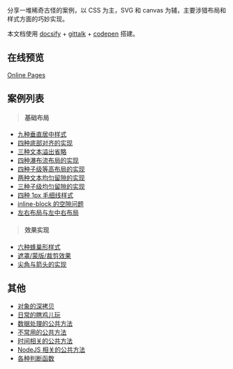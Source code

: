 分享一堆稀奇古怪的案例，以 CSS 为主，SVG 和 canvas 为辅，主要涉猎布局和样式方面的巧妙实现。

本文档使用 [docsify](https://docsify.js.org/#/?id=docsify) + [gittalk](https://github.com/gitalk/gitalk) + [codepen](https://codepen.io/foreverZ133/collections/popular/) 搭建。

## 在线预览

[Online Pages](https://foreverz133.github.io/demo-preview/)

## 案例列表
> #### 基础布局

* [九种垂直居中样式](https://foreverz133.github.io/demo-preview/#/./pages/vertical-center.md)
* [四种底部对齐的实现](https://foreverz133.github.io/demo-preview/#/./pages/child-align-bottom.md)
* [三种文本溢出省略](https://foreverz133.github.io/demo-preview/#/./pages/text-overflow.md)
* [四种瀑布流布局的实现](https://foreverz133.github.io/demo-preview/#/./pages/masonry.md)
* [四种子级等高布局的实现](https://foreverz133.github.io/demo-preview/#/./pages/child-same-height.md)
* [两种文本均匀留隙的实现](https://foreverz133.github.io/demo-preview/#/./pages/text-align-justify.md)
* [三种子级均匀留隙的实现](https://foreverz133.github.io/demo-preview/#/./pages/child-align-justify.md)
* [四种 1px 毛细线样式](https://foreverz133.github.io/demo-preview/#/./pages/1px-border.md)
* [inline-block 的空隙问题](https://foreverz133.github.io/demo-preview/#/./pages/inline-block-spacing.md)
* [左右布局与左中右布局](https://foreverz133.github.io/demo-preview/#/./pages/left-right-layout.md)

> #### 效果实现

* [六种蜂巢形样式](https://foreverz133.github.io/demo-preview/#/./pages/honeycomb.md)
* [遮罩/蒙版/裁剪效果](https://foreverz133.github.io/demo-preview/#/./pages/css-mask.md)
* [尖角与箭头的实现](https://foreverz133.github.io/demo-preview/#/./pages/css-arrow.md)

## 其他
* [对象的深拷贝](https://foreverz133.github.io/demo-preview/#/./pages/deep-clone.md)
* [日常的瞎鸡儿玩](https://foreverz133.github.io/demo-preview/#/./pages/others.md)
* [数据处理的公共方法](https://foreverz133.github.io/demo-preview/#/./pages/someFunction.md)
* [不常用的公共方法](https://foreverz133.github.io/demo-preview/#/./pages/otherFunction.md)
* [时间相关的公共方法](https://foreverz133.github.io/demo-preview/#/./pages/dateFunction.md)
* [NodeJS 相关的公共方法](https://foreverz133.github.io/demo-preview/#/./pages/someRegExp.md)
* [各种判断函数](https://foreverz133.github.io/demo-preview/#/./pages/someRegExp.md)